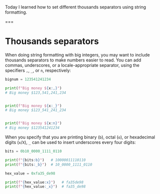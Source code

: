 Today I learned how to set different thousands separators using string formatting.

===


# Thousands separators

When doing string formatting with big integers, you may want to include thousands separators to make numbers easier to read.
You can add commas, underscores, or a locale-appropriate separator, using the specifiers `,`, `_`, or `n`, respectively:

```py
bignum = 123541241234

print(f"Big money ${x:,}")
# Big money $123,541,241,234


print(f"Big money ${x:_}")
# Big money $123_541_241_234


print(f"Big money ${x:n}")
# Big money $123541241234
```

When you specify that you are printing binary (`b`), octal (`o`), or hexadecimal digits (`x`/`X`), `_` can be used to insert underscores every four digits:

```py
bits = 0b10_0000_1111_0110

print(f"{bits:b}")   # 10000011110110
print(f"{bits:_b}")  # 10_0000_1111_0110
```

```py
hex_value = 0xfa35_de98

print(f"{hex_value:x}")   # fa35de98
print(f"{hex_value:_x}")  # fa35_de98
```
